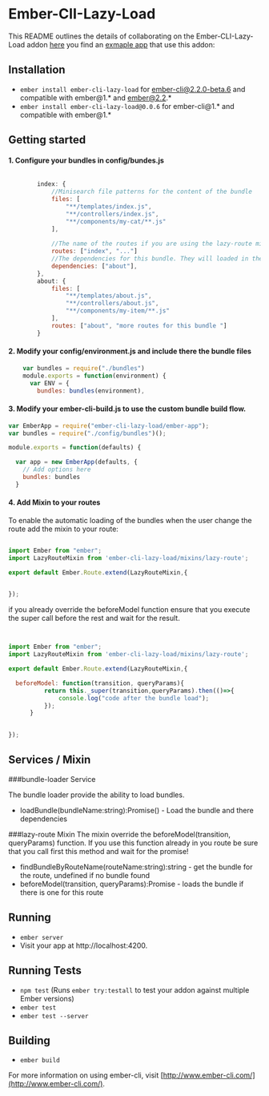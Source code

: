 # Ember-ClI-Lazy-Load

This README outlines the details of collaborating on the Ember-CLI-Lazy-Load addon [here](https://github.com/B-Stefan/ember-cli-lazy-load-example) you find an [exmaple app](https://github.com/B-Stefan/ember-cli-lazy-load-example) that use this addon: 

## Installation

* `ember install ember-cli-lazy-load`  for ember-cli@2.2.0-beta.6 and compatible with ember@1.* and ember@2.2.*  
* `ember install ember-cli-lazy-load@0.0.6`  for ember-cli@1.* and compatible with ember@1.*  



## Getting started 


#### 1. Configure your bundles in config/bundes.js 

```javascript 

        index: {
            //Minisearch file patterns for the content of the bundle 
            files: [
                "**/templates/index.js",
                "**/controllers/index.js",
                "**/components/my-cat/**.js"
            ],
        
            //The name of the routes if you are using the lazy-route mixin, no minisearch expressions are allowed here. 
            routes: ["index", "..."]
            //The dependencies for this bundle. They will loaded in the same batch as the actual bundle 
            dependencies: ["about"],
        },
        about: {
            files: [
                "**/templates/about.js",
                "**/controllers/about.js",
                "**/components/my-item/**.js"
            ],
            routes: ["about", "more routes for this bundle "]
        }
```



#### 2. Modify your config/environment.js and include there the bundle files 

```javascript
    var bundles = require("./bundles")
    module.exports = function(environment) {
      var ENV = {
        bundles: bundles(environment),
```

#### 3. Modify your ember-cli-build.js to use the custom bundle build flow. 

```javascript
var EmberApp = require("ember-cli-lazy-load/ember-app");
var bundles = require("./config/bundles")();

module.exports = function(defaults) {

  var app = new EmberApp(defaults, {
    // Add options here
    bundles: bundles
  }


````

#### 4. Add Mixin to your routes 

To enable the automatic loading of the bundles when the user change the route add the mixin to your route: 

```javascript

import Ember from "ember";
import LazyRouteMixin from 'ember-cli-lazy-load/mixins/lazy-route';

export default Ember.Route.extend(LazyRouteMixin,{

   
});

```

if you already override the beforeModel function ensure that you execute the super call before the rest and wait for the result.

```javascript


import Ember from "ember";
import LazyRouteMixin from 'ember-cli-lazy-load/mixins/lazy-route';

export default Ember.Route.extend(LazyRouteMixin,{

  beforeModel: function(transition, queryParams){
          return this._super(transition,queryParams).then(()=>{
              console.log("code after the bundle load");
          });
      }

   
});


```
 

## Services / Mixin

###bundle-loader Service

The bundle loader provide the ability to load bundles. 

* loadBundle(bundleName:string):Promise() - Load the bundle and there dependencies 


###lazy-route Mixin 
The mixin override the beforeModel(transition, queryParams) function. 
If you use this function already in you route be sure that you call first this method and wait for the promise!  


* findBundleByRouteName(routeName:string):string - get the bundle for the route, undefined if no bundle found 
* beforeModel(transition, queryParams):Promise  - loads the bundle if there is one for this route 


## Running

* `ember server`
* Visit your app at http://localhost:4200.

## Running Tests

* `npm test` (Runs `ember try:testall` to test your addon against multiple Ember versions)
* `ember test`
* `ember test --server`

## Building

* `ember build`

For more information on using ember-cli, visit [http://www.ember-cli.com/](http://www.ember-cli.com/).
